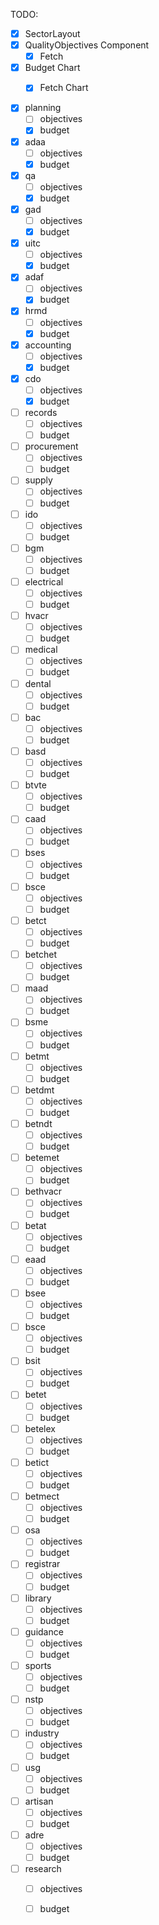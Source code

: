 TODO:

- [x] SectorLayout
- [x] QualityObjectives Component
    - [x] Fetch
- [x] Budget Chart
    - [x] Fetch Chart


- [x] planning
    - [ ] objectives
    - [x] budget
- [x] adaa
    - [ ] objectives
    - [x] budget
- [x] qa
    - [ ] objectives
    - [x] budget
- [x] gad
    - [ ] objectives
    - [x] budget
- [x] uitc
    - [ ] objectives
    - [x] budget
- [x] adaf
    - [ ] objectives
    - [x] budget
- [x] hrmd
    - [ ] objectives
    - [x] budget
- [x] accounting
    - [ ] objectives
    - [x] budget
- [x] cdo
    - [ ] objectives
    - [x] budget
- [ ] records
    - [ ] objectives
    - [ ] budget
- [ ] procurement
    - [ ] objectives
    - [ ] budget
- [ ] supply
    - [ ] objectives
    - [ ] budget
- [ ] ido
    - [ ] objectives
    - [ ] budget
- [ ] bgm
    - [ ] objectives
    - [ ] budget
- [ ] electrical
    - [ ] objectives
    - [ ] budget
- [ ] hvacr
    - [ ] objectives
    - [ ] budget
- [ ] medical
    - [ ] objectives
    - [ ] budget
- [ ] dental
    - [ ] objectives
    - [ ] budget
- [ ] bac
    - [ ] objectives
    - [ ] budget
- [ ] basd
    - [ ] objectives
    - [ ] budget
- [ ] btvte
    - [ ] objectives
    - [ ] budget
- [ ] caad
    - [ ] objectives
    - [ ] budget
- [ ] bses
    - [ ] objectives
    - [ ] budget
- [ ] bsce
    - [ ] objectives
    - [ ] budget
- [ ] betct
    - [ ] objectives
    - [ ] budget
- [ ] betchet
    - [ ] objectives
    - [ ] budget
- [ ] maad
    - [ ] objectives
    - [ ] budget
- [ ] bsme
    - [ ] objectives
    - [ ] budget
- [ ] betmt
    - [ ] objectives
    - [ ] budget
- [ ] betdmt
    - [ ] objectives
    - [ ] budget
- [ ] betndt
    - [ ] objectives
    - [ ] budget
- [ ] betemet
    - [ ] objectives
    - [ ] budget
- [ ] bethvacr
    - [ ] objectives
    - [ ] budget
- [ ] betat
    - [ ] objectives
    - [ ] budget
- [ ] eaad
    - [ ] objectives
    - [ ] budget
- [ ] bsee
    - [ ] objectives
    - [ ] budget
- [ ] bsce
    - [ ] objectives
    - [ ] budget
- [ ] bsit
    - [ ] objectives
    - [ ] budget
- [ ] betet
    - [ ] objectives
    - [ ] budget
- [ ] betelex
    - [ ] objectives
    - [ ] budget
- [ ] betict
    - [ ] objectives
    - [ ] budget
- [ ] betmect
    - [ ] objectives
    - [ ] budget
- [ ] osa
    - [ ] objectives
    - [ ] budget
- [ ] registrar
    - [ ] objectives
    - [ ] budget
- [ ] library
    - [ ] objectives
    - [ ] budget
- [ ] guidance
    - [ ] objectives
    - [ ] budget
- [ ] sports
    - [ ] objectives
    - [ ] budget
- [ ] nstp
    - [ ] objectives
    - [ ] budget
- [ ] industry
    - [ ] objectives
    - [ ] budget
- [ ] usg
    - [ ] objectives
    - [ ] budget
- [ ] artisan
    - [ ] objectives
    - [ ] budget
- [ ] adre
    - [ ] objectives
    - [ ] budget
- [ ] research
    - [ ] objectives
    - [ ] budget




